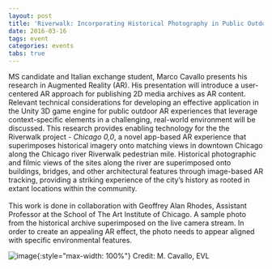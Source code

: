 ```yaml
---
layout: post
title: 'Riverwalk: Incorporating Historical Photography in Public Outdoor Augmented Reality Experiences'
date: 2016-03-16
tags: event
categories: events
tabs: true
---
```


MS candidate and Italian exchange student, Marco Cavallo presents his research in Augmented Reality (AR).  His presentation will introduce a user-centered AR approach for publishing 2D media archives as AR content. Relevant technical considerations for developing an effective application in the Unity 3D game engine for public outdoor AR experiences that leverage context-specific elements in a challenging, real-world environment will be discussed. This research provides enabling technology for the the Riverwalk project - <i>Chicago 0,0</i>, a novel app-based AR experience that superimposes historical imagery onto matching views in downtown Chicago along the Chicago river Riverwalk pedestrian mile. Historical photographic and filmic views of the sites along the river are superimposed onto buildings, bridges, and other architectural features through image-based AR tracking, providing a striking experience of the city&rsquo;s history as rooted in extant locations within the community.<br><br>
This work is done in collaboration with Geoffrey Alan Rhodes, Assistant Professor at the School of The Art Institute of Chicago.
A sample photo from the historical archive superimposed on the live camera stream. In order to create an appealing AR effect, the photo needs to appear aligned with specific environmental features.

![image](https://www.evl.uic.edu/output/originals/2016_03_cavallo_ismar.jpg-srcw.jpg){:style="max-width: 100%"}
Credit: M. Cavallo, EVL

